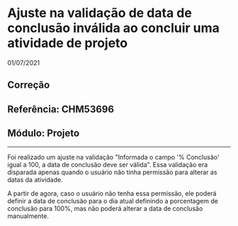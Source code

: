 # Ajuste na validação de data de conclusão inválida ao concluir uma atividade de projeto
01/07/2021
## Correção
## Referência: CHM53696
## Módulo: Projeto
***

Foi realizado um ajuste na validação "Informada o campo '% Conclusão' igual a 100, a data de conclusão deve ser válida". Essa validação era disparada apenas quando o usuário não tinha permissão para alterar as datas da atividade.

A partir de agora, caso o usuário não tenha essa permissão, ele poderá definir a data de conclusão para o dia atual definindo a porcentagem de conclusão para 100%, mas não poderá alterar a data de conclusão manualmente.
